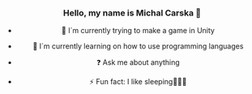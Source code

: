 <div align="center">
  
  

### <div align="center">Hello, my name is Michal Carska  🌚</div>  
  

- 🔭 I´m currently trying to make a game in Unity  
  

- 🌱 I´m currently learning on how to use programming languages  
  

- ❓ Ask me about anything  
  

- ⚡ Fun fact: I like sleeping🛐🛐🛐  
  

<br/>  



